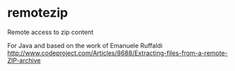 # remotezip
Remote access to zip content

For Java and based on the work of Emanuele Ruffaldi
http://www.codeproject.com/Articles/8688/Extracting-files-from-a-remote-ZIP-archive
